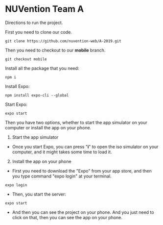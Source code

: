 # NUVention Team A

Directions to run the project.

First you need to clone our code.

```
git clone https://github.com/nuvention-web/A-2019.git
```

Then you need to checkout to our **mobile** branch.

```
git checkout mobile
```

Install all the package that you need:

```
npm i
```

Install Expo:

```
npm install expo-cli --global
```

Start Expo:

```
expo start
```

Then you have two options, whether to start the app simulator on your computer or install the app on your phone.

1. Start the app simulator

* Once you start Expo, you can press "**i**" to open the iso simulator on your computer, and it might takes some time to load it.

2. Install the app on your phone

* First you need to download the "Expo" from your app store, and then you type command "expo login" at your terminal.

```
expo login
```

* Then, you start the server:

```
expo start
```

* And then you can see the project on your phone. And you just need to click on that, then you can see the app on your phone.

